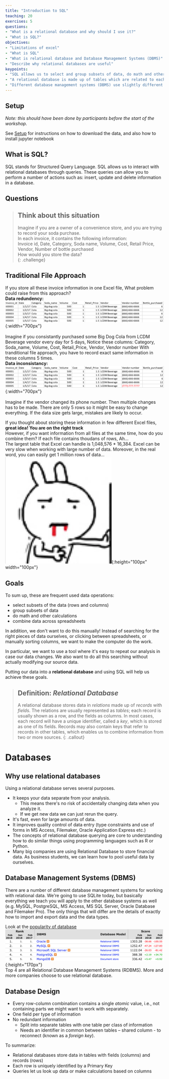 ```yaml
---
title: "Introduction to SQL"
teaching: 20
exercises: 5
questions:
- "What is a relational database and why should I use it?"
- "What is SQL?"
objectives:
- "Limitations of excel"
- "What is SQL"
- "What is relational database and Database Management Systems (DBMS)"
- "Describe why relational databases are useful"
keypoints:
- "SQL allows us to select and group subsets of data, do math and other calculations, and combine data."
- "A relational database is made up of tables which are related to each other by shared keys."
- "Different database management systems (DBMS) use slightly different vocabulary, but they are all based on the same ideas."
---
```


## Setup

_Note: this should have been done by participants before the start of the workshop._

See [Setup](../setup/) for
instructions on how to download the data, and also how to install jupyter notebook  

## What is SQL?

SQL stands for Structured Query Language. SQL allows us to interact with relational databases through queries. 
These queries can allow you to perform a number of actions such as: insert, update and delete information in a database. 

## Questions

> ## Think about this situation
>
> Imagine if you are a owner of a convenience store, and you are trying to record your soda purchase. <br>
> In each invoice, it contains the following information: <br>
> Invoice id, Date, Category, Soda name, Volume, Cost, Retail Price, Vendor, Number of bottle purchased <br>
> How would you store the data?  
{: .challenge}

## Traditional File Approach 
If you store all these invoice information in one Excel file, 
What problem could raise from this approach?  
<b>Data redundency:</b> <br>
![alt text](../img/00_1.png){:width="700px"}
<br><br>
Imagine if you consistantly purchased some Big Dog Cola from LCDM Beverage vendor every day for 5 days, 
Notice these columns: Category, Soda_name, Volume, Cost, Retail_Price, Vendor, Vendor number
With tranditional file approach, you have to record exact same information in these columns 5 times.  
<b>Data inconsistancy:</b> <br>
![alt text](../img/00_2.png){:width="700px"}
<br><br>
Imagine if the vendor changed its phone number. Then multiple changes has to be made. 
There are only 5 rows so it might be easy to change everything. If the data size gets large, mistakes are likely to occur.  

If you thought about storing these information in few different Excel files, <b>great idea! You are on the right track </b><br>
However, if you want information from all files at the same time, how do you combine them? If each file contains thoudans of rows, Ah... <br>
The largest table that Excel can handle is 1,048,576 * 16,384. Excel can be very slow when working with large number of data. Moreover, in the real word, you can easily get 1 million rows of data...   
![alt text](../img/tuxue.png){:height="100px" width="100px"}

## Goals

To sum up, these are frequent used data operations: 

* select subsets of the data (rows and columns)
* group subsets of data
* do math and other calculations
* combine data across spreadsheets

In addition, we don't want to do this manually!  Instead of searching 
for the right pieces of data ourselves, or clicking between spreadsheets, 
or manually sorting columns, we want to make the computer do the work.  

In particular, we want to use a tool where it's easy to repeat our analysis 
in case our data changes. We also want to do all this searching without 
actually modifying our source data.  

Putting our data into a <b>relational database</b> and using SQL will help us achieve these goals.  

> ## Definition: *Relational Database*
>
> A relational database stores data in *relations* made up of *records* with *fields*.
> The relations are usually represented as *tables*;
> each record is usually shown as a row, and the fields as columns.
> In most cases, each record will have a unique identifier, called a *key*,
> which is stored as one of its fields.
> Records may also contain keys that refer to records in other tables,
> which enables us to combine information from two or more sources.
{: .callout}

# Databases

## Why use relational databases

Using a relational database serves several purposes.

* It keeps your data separate from your analysis.
    * This means there's no risk of accidentally changing data when you analyze it.
    * If we get new data we can just rerun the query.
* It's fast, even for large amounts of data.
* It improves quality control of data entry (type constraints and use of forms in MS Access, Filemaker, Oracle Application Express etc.)
* The concepts of relational database querying are core to understanding how to do similar things using programming languages such as R or Python.
* Many big companies are using Relational Database to store financial data. As business students, we can learn how to pool useful data by ourselves. 

## Database Management Systems (DBMS)

There are a number of different database management systems for working with
relational data. We're going to use SQLite today, but basically everything we
teach you will apply to the other database systems as well (e.g. MySQL,
PostgreSQL, MS Access, MS SQL Server, Oracle Database and Filemaker Pro). The 
only things that will differ are the details of exactly how to import and 
export data and the data types.  

Look at the [popularity of database](https://db-engines.com/en/ranking) <br>
![alt text](../img/dbms.png){:height="170px"} <br>
Top 4 are all Relational Database Management Systems (RDBMS). More and more companies choose to use relational database. 

## Database Design

* Every row-column combination contains a single *atomic* value, i.e., not
   containing parts we might want to work with separately.
* One field per type of information
* No redundant information
    * Split into separate tables with one table per class of information
    * Needs an identifier in common between tables – shared column - to
       reconnect (known as a *foreign key*).

To summarize: 

* Relational databases store data in tables with fields (columns) and records
  (rows)
* Each row is uniquely identified by a Primary Key  
* Queries let us look up data or make calculations based on columns


